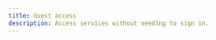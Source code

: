 ```yaml
---
title: Guest access
description: Access services without needing to sign in.
---
```


<inline-fragment platform="ios" src="~/lib/auth/fragments/native_common/guest_access/common.md"></inline-fragment> <inline-fragment platform="android" src="~/lib/auth/fragments/native_common/guest_access/common.md"></inline-fragment> <inline-fragment platform="flutter" src="~/lib/auth/fragments/native_common/guest_access/common.md"></inline-fragment>
